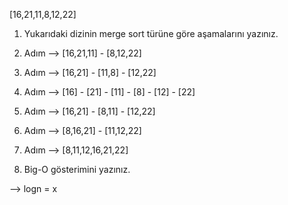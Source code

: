 [16,21,11,8,12,22]

1. Yukarıdaki dizinin merge sort türüne göre aşamalarını yazınız.

1. Adım --> [16,21,11] - [8,12,22]
2. Adım --> [16,21] - [11,8] - [12,22]
3. Adım --> [16] - [21] - [11] - [8] - [12] - [22]
4. Adım --> [16,21] - [8,11] - [12,22]
5. Adım --> [8,16,21] - [11,12,22]
6. Adım --> [8,11,12,16,21,22]

2. Big-O gösterimini yazınız.

--> logn = x

